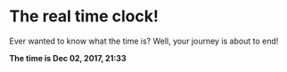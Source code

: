 # The real time clock!

Ever wanted to know what the time is? Well, your journey is about to end!

**The time is Dec 02, 2017, 21:33**